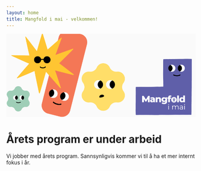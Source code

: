 ```yaml
---
layout: home 
title: Mangfold i mai - velkommen!
---
```


![mim-figurer - blobs med forskjellige ansikter og farger](assets/images/mim-top4.png)

# Årets program er under arbeid

Vi jobber med årets program. Sannsynligvis kommer vi til å ha et mer internt fokus i år.

<!--
## Gikk du glipp av noe i fjor? 
Fortvil ikke. For mange innlegg har vi lagt ut videoopptak. Se [fjorårets program](https://navikt.github.io/mangfold-i-mai/2024/program/).
-->
